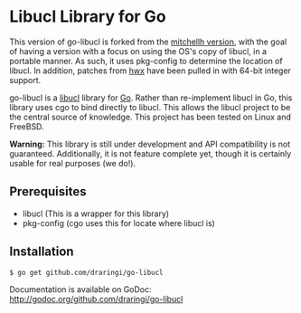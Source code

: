 # Libucl Library for Go

This version of go-libucl is forked from the [mitchellh version](https://github.com/mitchellh/go-libucl),
with the goal of having a version with a focus on using the OS's copy of libucl, in a portable manner.
As such, it uses pkg-config to determine the location of libucl.
In addition, patches from [hwx](https://github.com/bitmark-inc/go-libucl) have been
pulled in with 64-bit integer support.

go-libucl is a [libucl](https://github.com/vstakhov/libucl) library for
[Go](http://golang.org). Rather than re-implement libucl in Go, this library
uses cgo to bind directly to libucl. This allows the libucl project to be
the central source of knowledge. This project has been tested on Linux and FreeBSD.

**Warning:** This library is still under development and API compatibility
is not guaranteed. Additionally, it is not feature complete yet, though
it is certainly usable for real purposes (we do!).

## Prerequisites
* libucl (This is a wrapper for this library)
* pkg-config (cgo uses this for locate where libucl is)

## Installation

```
$ go get github.com/draringi/go-libucl
```

Documentation is available on GoDoc: http://godoc.org/github.com/draringi/go-libucl
